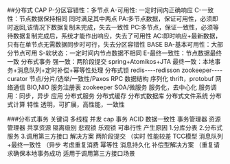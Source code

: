 ##分布式
	CAP
		P-分区容错性：多节点
		A-可用性: 一定时间内正确响应
		C-一致性：节点数据保持相同
		同时满足其中两点
			PA:多节点数据，保证可用性，必须即时返回,该情况下数据复制未完成，失去一致性
			PC:多节点，保证一致性，必须等待数据复制完成后，系统才能作出响应，失去了可用性
			AC:即时响应+最新数据，只有在单节点无需数据同步时可行，失去分区容错性
	BASE
		BA-基本可用性：大部分节点可用
		S-软状态：一定时间内节点数据不相同
		E-最终一致性：节点数据最终一致
	分布式事务
		强一致：两阶段提交 spring+Atomikos+JTA
		最终一致：本地事务+消息队列+定时补偿+幂等性处理
	分布式锁
		redis----redisson
		zookeeper----curator
	节点/分片/选举/一致性/Paxos
	RPC
		数据结构
		序列化
			thrift，protobuf
		网络通信
			BIO,NIO
		服务注册表
			zookeeper
	SOA/微服务
		服务化，去中心化
		服务调用：同步，异步
	应用
		分布式服务
		分布式缓存
		分布式数据库
		分布式文件系统
		分布式计算
	特性
		透明，可扩展，高性能，一致性

###分布式事务
	关键词
		多线程 并发 cap 事务 ACID  数据一致性 事务管理器 资源管理器 共享资源
		隔离级别 悲观锁 乐观锁 可串行性
	产生原因
		1.分库分表
		2.分布式服务
		3.调用第三方接口
	解决方案
		两阶段提交 （实时 性能较差
		TCC模型
		消息队列+最终一致性 （异步 考虑重复消费 幂等性 消息持久化
		补偿型解决方案 （重复请求确保本地事务成功 适用于调用第三方接口场景





